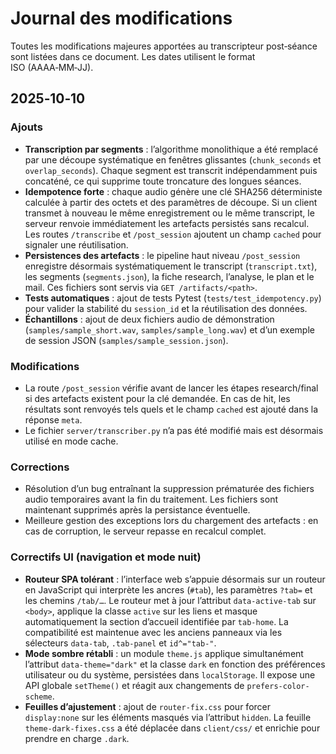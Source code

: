 # Journal des modifications

Toutes les modifications majeures apportées au transcripteur post‑séance sont listées dans ce document.  Les dates utilisent le format ISO (AAAA‑MM‑JJ).

## 2025‑10‑10

### Ajouts

* **Transcription par segments** : l’algorithme monolithique a été remplacé par une découpe systématique en fenêtres glissantes (`chunk_seconds` et `overlap_seconds`).  Chaque segment est transcrit indépendamment puis concaténé, ce qui supprime toute troncature des longues séances.
* **Idempotence forte** : chaque audio génère une clé SHA256 déterministe calculée à partir des octets et des paramètres de découpe.  Si un client transmet à nouveau le même enregistrement ou le même transcript, le serveur renvoie immédiatement les artefacts persistés sans recalcul.  Les routes `/transcribe` et `/post_session` ajoutent un champ `cached` pour signaler une réutilisation.
* **Persistences des artefacts** : le pipeline haut niveau `/post_session` enregistre désormais systématiquement le transcript (`transcript.txt`), les segments (`segments.json`), la fiche research, l’analyse, le plan et le mail.  Ces fichiers sont servis via `GET /artifacts/<path>`.
* **Tests automatiques** : ajout de tests Pytest (`tests/test_idempotency.py`) pour valider la stabilité du `session_id` et la réutilisation des données.
* **Échantillons** : ajout de deux fichiers audio de démonstration (`samples/sample_short.wav`, `samples/sample_long.wav`) et d’un exemple de session JSON (`samples/sample_session.json`).

### Modifications

* La route `/post_session` vérifie avant de lancer les étapes research/final si des artefacts existent pour la clé demandée.  En cas de hit, les résultats sont renvoyés tels quels et le champ `cached` est ajouté dans la réponse `meta`.
* Le fichier `server/transcriber.py` n’a pas été modifié mais est désormais utilisé en mode cache.

### Corrections

* Résolution d’un bug entraînant la suppression prématurée des fichiers audio temporaires avant la fin du traitement.  Les fichiers sont maintenant supprimés après la persistance éventuelle.
* Meilleure gestion des exceptions lors du chargement des artefacts : en cas de corruption, le serveur repasse en recalcul complet.

### Correctifs UI (navigation et mode nuit)

* **Routeur SPA tolérant** : l’interface web s’appuie désormais sur un routeur en JavaScript qui interprète les ancres (`#tab`), les paramètres `?tab=` et les chemins `/tab/…`.  Le routeur met à jour l’attribut `data-active-tab` sur `<body>`, applique la classe `active` sur les liens et masque automatiquement la section d’accueil identifiée par `tab-home`.  La compatibilité est maintenue avec les anciens panneaux via les sélecteurs `data-tab`, `.tab-panel` et `id^="tab-"`.
* **Mode sombre rétabli** : un module `theme.js` applique simultanément l’attribut `data-theme="dark"` et la classe `dark` en fonction des préférences utilisateur ou du système, persistées dans `localStorage`.  Il expose une API globale `setTheme()` et réagit aux changements de `prefers-color-scheme`.
* **Feuilles d’ajustement** : ajout de `router-fix.css` pour forcer `display:none` sur les éléments masqués via l’attribut `hidden`.  La feuille `theme-dark-fixes.css` a été déplacée dans `client/css/` et enrichie pour prendre en charge `.dark`.
